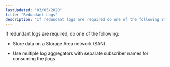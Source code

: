 ```yaml
---
lastUpdated: "03/05/2020"
title: "Redundant Logs"
description: "If redundant logs are required do one of the following Store data on a Storage Area network SAN Use multiple log aggregators with separate subscriber names for consuming the jlogs..."
---
```


If redundant logs are required, do one of the following:

*   Store data on a Storage Area network (SAN)

*   Use multiple log aggregators with separate subscriber names for consuming the jlogs